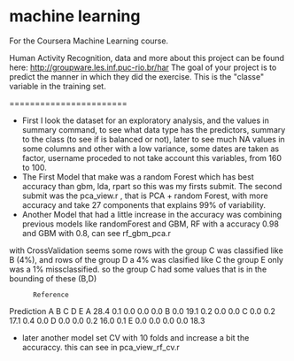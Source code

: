 machine learning 
=======================

For the Coursera Machine Learning course.

Human Activity Recognition, data and more about this project can be found here: http://groupware.les.inf.puc-rio.br/har
The goal of your project is to predict the manner in which they did the exercise. This is the "classe" variable in the training set.

=======================

* First I look the dataset for an exploratory analysis, and the values in summary command, to see what data type has the predictors, summary to the class (to see if is balanced or not), later to see much NA values in some columns and other with a low variance, some dates are taken as factor, username proceded to not take account this variables, from 160 to 100.
* The First Model that make was a random Forest which has best accuracy than gbm, lda, rpart so this was my firsts submit.
The second submit was the pca_view.r , that is PCA + random Forest, with more accuracy and take 27 components that explains 99% of variability.
* Another Model that had a little increase in the accuracy was combining previous models like randomForest and GBM, RF with a accuracy 0.98 and GBM with 0.8, can see
rf_gbm_pca.r 

with CrossValidation seems some rows with the group C was classified like B (4%), and rows of the group D a 4% was clasified like C
the group E only was a 1% missclassified. so the group C had some values that is in the bounding of  these (B,D)
 
          Reference
Prediction    A    B    C    D    E
         A 28.4  0.1  0.0  0.0  0.0
         B  0.0 19.1  0.2  0.0  0.0
         C  0.0  0.2 17.1  0.4  0.0
         D  0.0  0.0  0.2 16.0  0.1
         E  0.0  0.0  0.0  0.0 18.3

* later another model set CV with 10 folds and increase a bit the accuraccy. this can see in  pca_view_rf_cv.r

